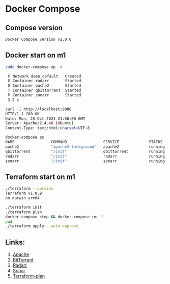 # Docker Compose

## Compose version
```bash
Docker Compose version v2.0.0
```

## Docker start on m1
```bash
sudo docker-compose up -d

 ⠿ Network demo_default   Created                                          0.0s
 ⠿ Container radarr       Started                                          3.2s
 ⠿ Container pache2       Started                                          3.2s
 ⠿ Container qbittorrent  Started                                          3.2s
 ⠿ Container sonarr       Started   
 3.2 s

curl -I http://localhost:8080 
HTTP/1.1 200 OK
Date: Mon, 25 Oct 2021 21:50:00 GMT
Server: Apache/2.4.46 (Ubuntu)
Content-Type: text/html;charset=UTF-8

docker-compose ps   
NAME                COMMAND                SERVICE             STATUS              PORTS
pache2              "apache2-foreground"   apache2             running             0.0.0.0:8080->80/tcp
qbittorrent         "/init"                qbittorrent         running             0.0.0.0:6881->6881/tcp, 0.0.0.0:6881->6881/udp, 0.0.0.0:8068->8068/tcp
radarr              "/init"                radarr              running             0.0.0.0:7878->7878/tcp
sonarr              "/init"                sonarr              running             0.0.0.0:8989->8989/tcp
```
## Terraform start on m1
```bash
./terraform --version
Terraform v1.0.9
on darwin_arm64

./terraform init
./terraform plan
docker-compose stop && docker-compose rm -f
pwd
./terraform apply --auto-approve
```

## Links:
1. [Apache](1.png)
2. [BitTorrent](2.png)
3. [Radarr](3.png)
4. [Sonar](4.png)
5. [Terraform-plan](terraform-plan)